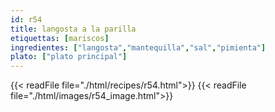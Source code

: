 ```yaml
---
id: r54
title: langosta a la parilla
etiquettas: [mariscos]
ingredientes: ["langosta","mantequilla","sal","pimienta"]
plato: ["plato principal"]
---
```


{{< readFile file="./html/recipes/r54.html">}}
{{< readFile file="./html/images/r54_image.html">}}